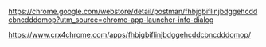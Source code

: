 https://chrome.google.com/webstore/detail/postman/fhbjgbiflinjbdggehcddcbncdddomop?utm_source=chrome-app-launcher-info-dialog

https://www.crx4chrome.com/apps/fhbjgbiflinjbdggehcddcbncdddomop/